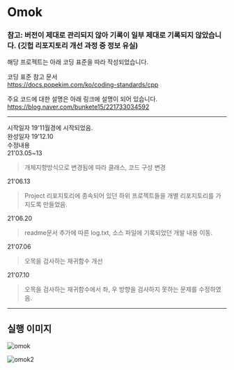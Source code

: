 # Omok
    
### 참고: 버전이 제대로 관리되지 않아 기록이 일부 제대로 기록되지 않았습니다. (깃헙 리포지토리 개선 과정 중 정보 유실)      
 
해당 프로젝트는 아래 코딩 표준을 따라 작성되었습니다.   

코딩 표준 참고 문서     
https://docs.popekim.com/ko/coding-standards/cpp      

주요 코드에 대한 설명은 아래 링크에 설명이 되어 있습니다.     
https://blog.naver.com/bunkete15/221733034592    
****    
시작일자  19'11월경에 시작되었음.   
완성일자  19'12.10     
수정내용    
 21'03.05~13
> 개체지향방식으로 변경됨에 따라 클래스, 코드 구성 변경    
	
21'06.13     
> Project 리포지토리에 종속되어 있던 하위 프로젝트들을 개별 리포지토리를 가지도록 만들었음.    
      
21'06.20
> readme문서 추가에 따른 log.txt, 소스 파일에 기록되었던 개발 내용 이동.    

21'07.06     
> 오목을 검사하는 재귀함수 개선
     
21'07.10        
> 오목을 검사하는 재귀함수에서 좌, 우 방향을 검사하지 못하는 문제를 수정하였음.     
    
****     
## 실행 이미지    
![omok](https://blogfiles.pstatic.net/MjAxOTEyMTBfMjU3/MDAxNTc1OTcwMzc1ODgx.yMzBLBZpb6Lkjk995boncpNHSo0tIzRKeSg8vvg0fwAg.6HMiEP0jrNj2z1jdRTodWgSDZzqmZ33RstDpnyvEJpsg.PNG.bunkete15/image.png "실행 이미지")     
    
![omok2](https://blogfiles.pstatic.net/MjAyMTA3MTBfMjE1/MDAxNjI1OTA3MTA3MzA3.UjcBLo7KwJHsgFp-IEvSrZF-t7eHtEQ4sMQ2NKJgAFAg.lKHkVLM8DUxO-6XDFrlp728Fpbx-N585nkdhLxneB_0g.JPEG.bunkete15/omok_result.JPG "실행 이미지")
